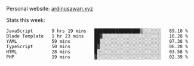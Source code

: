 Personal website: [ardinusawan.xyz](https://ardinusawan.xyz)

Stats this week:
<!--START_SECTION:waka-->

```text
JavaScript       9 hrs 19 mins   █████████████████▒░░░░░░░   69.10 %
Blade Template   1 hr 23 mins    ██▓░░░░░░░░░░░░░░░░░░░░░░   10.28 %
YAML             59 mins         ██░░░░░░░░░░░░░░░░░░░░░░░   07.38 %
TypeScript       50 mins         █▓░░░░░░░░░░░░░░░░░░░░░░░   06.20 %
HTML             28 mins         █░░░░░░░░░░░░░░░░░░░░░░░░   03.58 %
PHP              19 mins         ▓░░░░░░░░░░░░░░░░░░░░░░░░   02.39 %
```

<!--END_SECTION:waka-->
